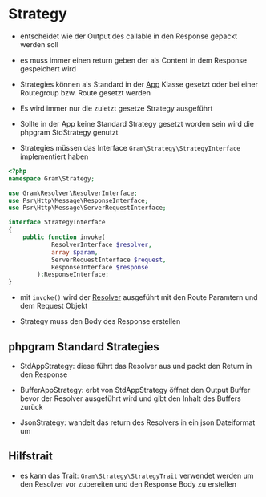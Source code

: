 # Strategy

- entscheidet wie der Output des callable in den Response gepackt werden soll

- es muss immer einen return geben der als Content in dem Response gespeichert wird

- Strategies können als Standard in der [App](../App/index.md) Klasse gesetzt oder bei einer Routegroup bzw. Route gesetzt werden

- Es wird immer nur die zuletzt gesetze Strategy ausgeführt

- Sollte in der App keine Standard Strategy gesetzt worden sein wird die phpgram StdStrategy genutzt

- Strategies müssen das Interface ``Gram\Strategy\StrategyInterface`` implementiert haben

````php
<?php
namespace Gram\Strategy;

use Gram\Resolver\ResolverInterface;
use Psr\Http\Message\ResponseInterface;
use Psr\Http\Message\ServerRequestInterface;

interface StrategyInterface
{
	public function invoke(
    		ResolverInterface $resolver,
    		array $param,
    		ServerRequestInterface $request,
    		ResponseInterface $response
    	):ResponseInterface;
}
````

- mit ``invoke()`` wird der [Resolver](../Resolver/index.md) ausgeführt mit den Route Paramtern und dem Request Objekt

- Strategy muss den Body des Response erstellen

## phpgram Standard Strategies

- StdAppStrategy: diese führt das Resolver aus und packt den Return in den Response

- BufferAppStrategy: erbt von StdAppStrategy öffnet den Output Buffer bevor der Resolver ausgeführt wird und gibt den Inhalt des Buffers zurück

- JsonStrategy: wandelt das return des Resolvers in ein json Dateiformat um

## Hilfstrait

- es kann das Trait: `Gram\Strategy\StrategyTrait` verwendet werden um den Resolver vor zubereiten und den Response Body zu erstellen